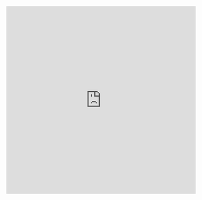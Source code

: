 

<iframe src="https://www.qajf.epizy.com/meme" width="100%" height="500px" frameborder="0"></iframe>
 
